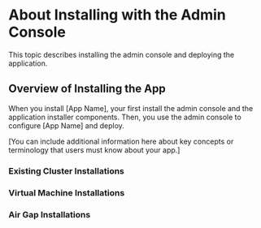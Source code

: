 # About Installing with the Admin Console

This topic describes installing the admin console and deploying the application.

## Overview of Installing the App

When you install [App Name], your first install the admin console and the application installer components. Then, you use the admin console to configure [App Name] and deploy.

[You can include additional information here about key concepts or terminology that users must know about your app.]

### Existing Cluster Installations

### Virtual Machine Installations

### Air Gap Installations
